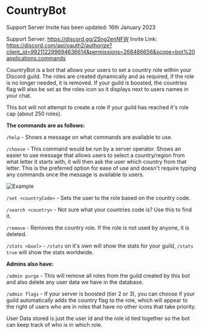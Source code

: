 # CountryBot

Support Server Invite has been updated: 16th January 2023

Support Server: https://discord.gg/2Sng2enNFW
Invite Link: https://discord.com/api/oauth2/authorize?client_id=992112299894636614&permissions=268486656&scope=bot%20applications.commands

CountryBot is a bot that allows your users to set a country role within your Discord guild. The roles are created dynamically and as required, if the role is no longer needed, it is removed. If your guild is boosted, the countries flag will also be set as the roles icon so it displays next to users names in your chat. 

This bot will not attempt to create a role if your guild has reached it's role cap (about 250 roles).

**The commands are as follows:**

`/help` - Shows a message on what commands are available to use.

`/choose` - This command would be run by a server operator. Shows an easier to use message that allows users to select a country/region from what letter it starts with, it will then ask the user which country from that letter. This is the preferred option for ease of use and doesn't require typing any commands once the message is available to users.

![Example](https://cdn.discordapp.com/attachments/1064500230512451635/1069197108403519588/image.png)

`/set <countryCode>` - Sets the user to the role based on the country code. 

`/search <country>` - Not sure what your countries code is? Use this to find it. 

`/remove` - Removes the country role. If the role is not used by anyone, it is deleted. 

`/stats <bool>` - `/stats` on it's own will show the stats for your guild, `/stats true` will show the stats worldwide. 

**Admins also have:**

`/admin purge` - This will remove all roles from the guild created by this bot and also delete any user data we have in the database. 

`/admin flags` - If your server is boosted (tier 2 or 3), you can choose if your guild automatically adds the country flag to the role, which will appear to the right of users who are in roles that have no other icons that take priority. 

User Data stored is just the user id and the role id tied together so the bot can keep track of who is in which role.
